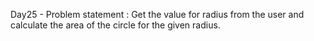 Day25 - Problem statement : Get the value for radius from the user and calculate the area of the circle for the given radius.
